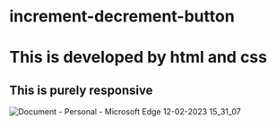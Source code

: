 # increment-decrement-button
<h1>This is developed by html and css</h1>
<h2>This is purely responsive</h2>


![Document - Personal - Microsoft​ Edge 12-02-2023 15_31_07](https://user-images.githubusercontent.com/125183729/218304569-50d4507a-b0d7-42ed-8bc5-eda34dd24a1f.png)
